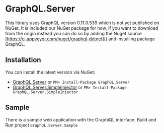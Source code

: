 # GraphQL.Server

This library uses GraphQL version 0.11.0.539 which is not yet published on NuGet. It is included our NuGet package for now, if you want to download from the origin instead you can do so by adding the Nuget source [https://ci.appveyor.com/nuget/graphql-dotnet]() and installing package GraphQL.

## Installation

You can install the latest version via NuGet:
* [GraphQL.Server](https://www.nuget.org/packages/GraphQL.Server/) or `PM> Install-Package GraphQL.Server`
* [GraphQL.Server.SimpleInjector](https://www.nuget.org/packages/GraphQL.Server.SimpleInjector/) or `PM> Install-Package GraphQL.Server.SimpleInjector`

## Sample

There is a sample web application with the GraphiQL interface. Build and Run project `GraphQL.Server.Sample`

